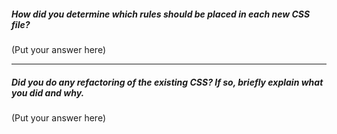 ##### How did you determine which rules should be placed in each new CSS file?

(Put your answer here)

---

##### Did you do any refactoring of the existing CSS? If so, briefly explain what you did and why.

(Put your answer here)

